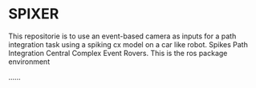 # SPIXER
This repositorie is to use an event-based camera as inputs for a path integration task using a spiking cx model on a car like robot. Spikes Path Integration Central Complex Event Rovers.
This is the ros package environment


......

